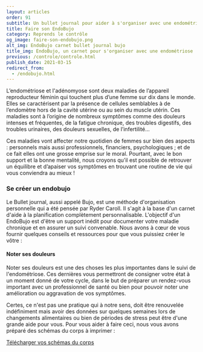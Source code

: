 ```yaml
---
layout: articles
order: 91
subtitle: Un bullet journal pour aider à s'organiser avec une endométriose.
title: Faire son EndoBujo
category: Reprends le contrôle
og_image: faire-son-endobujo.png
alt_img: EndoBujo carnet bullet journal bujo
title_img: EndoBujo, un carnet pour s'organiser avec une endométriose
previous: /controle/controle.html
publish_date: 2021-03-15
redirect_from:
  - /endobujo.html
---
```


L’endométriose et l'adénomyose sont deux maladies de l’appareil reproducteur féminin qui touchent plus d’une femme sur dix dans le monde. Elles se caractérisent par la présence de cellules semblables à de l’endomètre hors de la cavité utérine ou au sein du muscle utérin. Ces maladies sont à l’origine de nombreux symptômes comme des douleurs intenses et fréquentes, de la fatigue chronique, des troubles digestifs, des troubles urinaires, des douleurs sexuelles, de l’infertilité…

Ces maladies vont affecter notre quotidien de femmes sur bien des aspects : personnels mais aussi professionnels, financiers, psychologiques ; et de ce fait elles ont une grosse emprise sur le moral.
Pourtant, avec le bon support et la bonne mentalité, nous croyons qu’il est possible de retrouver un équilibre et d’apaiser vos symptômes en trouvant une routine de vie qui vous conviendra au mieux !

### Se créer un endobujo

Le Bullet journal, aussi appelé Bujo, est une méthode d'organisation personnelle qui a été pensée par Ryder Caroll. Il s'agit à la base d'un carnet d'aide à la planification complètement personnalisable.
L'objectif d'un EndoBujo est d'être un support inédit pour documenter votre maladie chronique et en assurer un suivi convenable. Nous avons à cœur de vous fournir quelques conseils et ressources pour que vous puissiez créer le vôtre :

#### Noter ses douleurs

Noter ses douleurs est une des choses les plus importantes dans le suivi de l'endométriose. Ces dernières vous permettront de consigner votre état à un moment donné de votre cycle, dans le but de préparer un rendez-vous important avec un professionnel de santé ou bien pour pouvoir noter une amélioration ou aggravation de vos symptômes.

Certes, ce n'est pas une pratique qui à notre sens, doit être renouvelée indéfiniment mais avoir des données sur quelques semaines lors de changements alimentaires ou bien de périodes de stress peut être d'une grande aide pour vous.
Pour vous aider à faire ceci, nous vous avons préparé des schémas du corps à imprimer :

<a href="/assets/images/endobujo/schemas-corps-endobujo.pdf" class="button btn-rouge">Télécharger vos schémas du corps</a>
